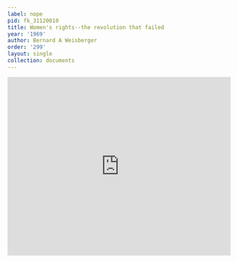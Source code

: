 ```yaml
---
label: nope
pid: fk_31120010
title: Women's rights--the revolution that failed
year: '1969'
author: Bernard A Weisberger
order: '299'
layout: single
collection: documents
---
```

<iframe src="https://northwestern.app.box.com/embed/s/heq57gr3lv1nxf7xplvka30w5pc64c7q?sortColumn=date&view=list" width="500" height="400" frameborder="0" allowfullscreen webkitallowfullscreen msallowfullscreen></iframe>
